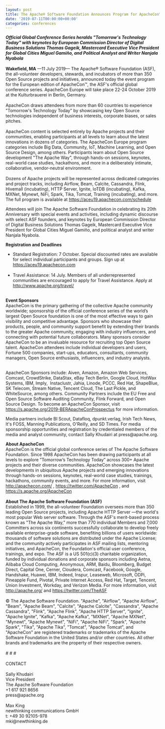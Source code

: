 ```yaml
---
layout: post
title: The Apache® Software Foundation Announces Program for ApacheCon™ Europe
date: '2019-07-11T00:00:00+00:00'
categories: conferences
---
```

<div><strong><em>Official Global Conference Series heralds &quot;Tomorrow's Technology Today&quot; with keynotes by European Commission Director of Digital Business Solutions Thomas Gageik, Mastercard Executive Vice President for Global Cities Miguel Gamiño, and Political Analyst and Writer Nanjala Nyabola</em></strong></div> 
  <div><br /></div> 
  <div><strong>Wakefield, MA</strong> —11 July 2019— The Apache® Software Foundation (ASF), the all-volunteer developers, stewards, and incubators of more than 350 Open Source projects and initiatives, announced today the event program for the European edition of ApacheCon™, the ASF's official global conference series. ApacheCon Europe will take place 22-24 October 2019 at the Kulturbrauerei in Berlin, Germany.</div> 
  <div><br /></div> 
  <div>ApacheCon draws attendees from more than 60 countries to experience &quot;Tomorrow's Technology Today&quot; by showcasing key Open Source technologies independent of business interests, corporate biases, or sales pitches.&nbsp;</div> 
  <div><br /></div> 
  <div>ApacheCon content is selected entirely by Apache projects and their communities, enabling participants at all levels to learn about the latest innovations in dozens of categories. The ApacheCon Europe program categories include Big Data, Community, IoT, Machine Learning, and Open Source Design, among others. Participants learn about Open Source development &quot;The Apache Way&quot;, through hands-on sessions, keynotes, real-world case studies, hackathons, and more in a deliberately intimate, collaborative, vendor-neutral environment.</div> 
  <div><br /></div> 
  <div>Dozens of Apache projects will be represented across dedicated categories and project tracks, including Airflow, Beam, Calcite, Cassandra, Flink, Hivemall (incubating), HTTP Server, Ignite, IoTDB (incubating), Kafka, MXNet, Mynewt, NiFi, Spark, Tika, Tomcat, Training (incubating), and more. The full program is available at <a href="https://aceu19.apachecon.com/schedule">https://aceu19.apachecon.com/schedule</a> <span style="white-space: pre;"> </span></div> 
  <p>Attendees will join The Apache Software Foundation in celebrating its 20th Anniversary with special events and activities, including dynamic discourse with select ASF founders, and keynotes by European Commission Director of Digital Business Solutions Thomas Gageik, Mastercard Executive Vice President for Global Cities Miguel Gamiño, and political analyst and writer Nanjala Nyabola.</p> 
  <div><strong>Registration and Deadlines</strong></div> 
  <div> 
    <ul> 
      <li>Standard Registration: 7 October. Special discounted rates are available for select individual participants and groups. Sign up at <a href="https://aceu19.apachecon.com">https://aceu19.apachecon.com</a> <br /><br /></li> 
      <li>Travel Assistance: 14 July. Members of all underrepresented communities are encouraged to apply for Travel Assistance. Apply at <a href="http://www.apache.org/travel/">http://www.apache.org/travel/</a></li> 
    </ul> 
  </div> 
  <div><br /></div> 
  <div><strong>Event Sponsors</strong></div> 
  <div>ApacheCon is the primary gathering of the collective Apache community worldwide; sponsorship of the official conference series of the world’s largest Open Source foundation is one of the most effective ways to gain visibility and competitive advantage. Sponsors who showcase their products, people, and community support benefit by extending their brands to the greater Apache community, engaging with industry influencers, and connecting with potential future collaborators. Many sponsors consider ApacheCon to be an invaluable resource for recruiting top Open Source talent. ApacheCon attendees include individual developers and users, Fortune 500 companies, start-ups, educators, consultants, community managers, Open Source enthusiasts, influencers, and industry analysts.</div> 
  <div><br /></div> 
  <div> 
    <p>ApacheCon Sponsors include: Aiven, Amazon, Amazon Web Services, Comcast, CrowdStrike, DataStax, eBay Tech Berlin, Google Cloud, HotWax Systems, IBM, Imply,&nbsp; Instaclustr, Jahia, Linode, PCCC, Red Hat, ShapeBlue, SK Telecom, Stream Native, Tencent Cloud, The Last Pickle, and WhiteSource, among others. Community Partners include the EU Free and Open Source Software Auditing Community, Flink Forward, and Open Source Design. To become an ApacheCon Sponsor, visit <a href="https://s.apache.org/2019-BERApacheConProspectus">https://s.apache.org/2019-BERApacheConProspectus</a> for more information.</p> 
    <p>Media partners include BI Scout, Datafloq, dpunkt.verlag, Irish Tech News, It's FOSS, Manning Publications, O'Reilly, and SD Times. For media sponsorship opportunities and registration by credentialed members of the media and analyst community, contact Sally Khudairi at press@apache.org.</p> 
  </div> 
  <div><strong>About ApacheCon</strong></div> 
  <div>ApacheCon is the official global conference series of The Apache Software Foundation. Since 1998 ApacheCon has been drawing participants at all levels to explore ”Tomorrow’s Technology Today” across 300+ Apache projects and their diverse communities. ApacheCon showcases the latest developments in ubiquitous Apache projects and emerging innovations through hands-on sessions, keynotes, real-world case studies, trainings, hackathons, community events, and more. For more information, visit <a href="http://apachecon.com/">http://apachecon.com/</a> , <a href="https://twitter.com/ApacheCon">https://twitter.com/ApacheCon</a> , and <a href="https://s.apache.org/ApacheCon">https://s.apache.org/ApacheCon</a></div> 
  <div><br /></div> 
  <div><strong>About The Apache Software Foundation (ASF)</strong></div> 
  <div>Established in 1999, the all-volunteer Foundation oversees more than 350 leading Open Source projects, including Apache HTTP Server —the world's most popular Web server software. Through the ASF's merit-based process known as &quot;The Apache Way,&quot; more than 770 individual Members and 7,000 Committers across six continents successfully collaborate to develop freely available enterprise-grade software, benefiting billions of users worldwide: thousands of software solutions are distributed under the Apache License; and the community actively participates in ASF mailing lists, mentoring initiatives, and ApacheCon, the Foundation's official user conference, trainings, and expo. The ASF is a US 501(c)(3) charitable organization, funded by individual donations and corporate sponsors including Aetna, Alibaba Cloud Computing, Anonymous, ARM, Baidu, Bloomberg, Budget Direct, Capital One, Cerner, Cloudera, Comcast, Facebook, Google, Handshake, Huawei, IBM, Indeed, Inspur, Leaseweb, Microsoft, ODPi, Pineapple Fund, Pivotal, Private Internet Access, Red Hat, Target, Tencent, Union Investment, Workday, and Verizon Media. For more information, visit <a href="http://apache.org/">http://apache.org/</a> and <a href="https://twitter.com/TheASF">https://twitter.com/TheASF</a> </div> 
  <div><br /></div> 
  <div>© The Apache Software Foundation. &quot;Apache&quot;, &quot;Airflow&quot;, &quot;Apache Airflow&quot;, &quot;Beam&quot;, &quot;Apache Beam&quot;, &quot;Calcite&quot;, &quot;Apache Calcite&quot;, &quot;Cassandra&quot;, &quot;Apache Cassandra&quot;, &quot;Flink&quot;, &quot;Apache Flink&quot;, &quot;Apache HTTP Server&quot;, &quot;Ignite&quot;, &quot;Apache Ignite&quot;, &quot;Kafka&quot;, &quot;Apache Kafka&quot;, &quot;MXNet&quot;, &quot;Apache MXNet&quot;, &quot;Mynewt&quot;, &quot;Apache Mynewt&quot;, &quot;NiFi&quot;, &quot;Apache NiFi&quot;, &quot;Spark&quot;, &quot;Apache Spark&quot;, &quot;Tika&quot;, &quot;Apache Tika&quot;, &quot;Tomcat&quot;, &quot;Apache Tomcat&quot;, and &quot;ApacheCon&quot; are registered trademarks or trademarks of the Apache Software Foundation in the United States and/or other countries. All other brands and trademarks are the property of their respective owners.</div> 
  <div><br /></div> 
  <div># # #</div> 
  <div><br /></div> 
  <div>CONTACT</div> 
  <div><br /></div> 
  <div>Sally Khudairi</div> 
  <div>Vice President</div> 
  <div>The Apache Software Foundation</div> 
  <div>+1 617 921 8656</div> 
  <div>press@apache.org</div> 
  <div><br /></div> 
  <div>Max King</div> 
  <div>newthinking communications GmbH</div> 
  <div>t: +49 30 92105-978</div> 
  <div>mki@newthinking.de</div>
